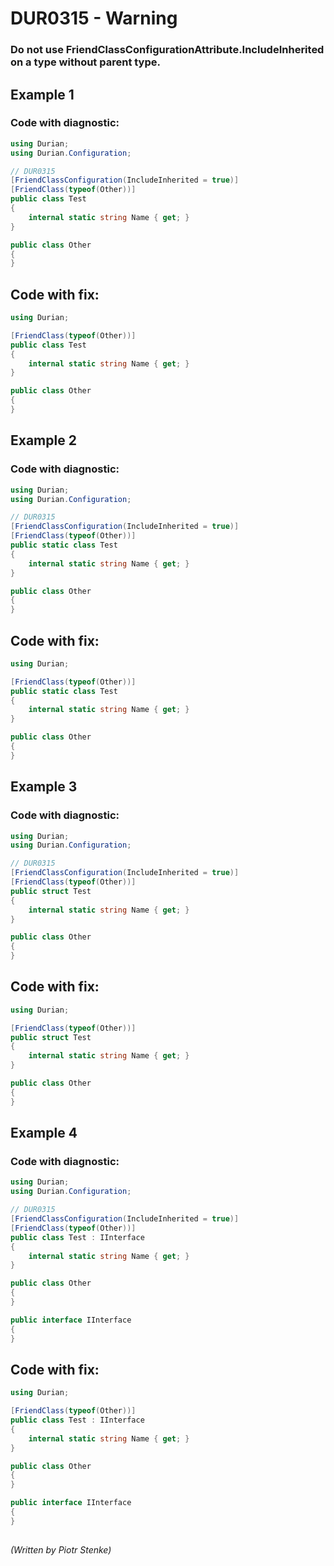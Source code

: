 # DUR0315 - Warning
### Do not use FriendClassConfigurationAttribute.IncludeInherited on a type without parent type.

## Example 1

### Code with diagnostic:
```csharp
using Durian;
using Durian.Configuration;

// DUR0315
[FriendClassConfiguration(IncludeInherited = true)]
[FriendClass(typeof(Other))]
public class Test
{
	internal static string Name { get; }
}

public class Other
{
}
```

## Code with fix:

```csharp
using Durian;

[FriendClass(typeof(Other))]
public class Test
{
	internal static string Name { get; }
}

public class Other
{
}
```

## Example 2

### Code with diagnostic:
```csharp
using Durian;
using Durian.Configuration;

// DUR0315
[FriendClassConfiguration(IncludeInherited = true)]
[FriendClass(typeof(Other))]
public static class Test
{
	internal static string Name { get; }
}

public class Other
{
}
```

## Code with fix:

```csharp
using Durian;

[FriendClass(typeof(Other))]
public static class Test
{
	internal static string Name { get; }
}

public class Other
{
}
```

## Example 3

### Code with diagnostic:
```csharp
using Durian;
using Durian.Configuration;

// DUR0315
[FriendClassConfiguration(IncludeInherited = true)]
[FriendClass(typeof(Other))]
public struct Test
{
	internal static string Name { get; }
}

public class Other
{
}
```

## Code with fix:

```csharp
using Durian;

[FriendClass(typeof(Other))]
public struct Test
{
	internal static string Name { get; }
}

public class Other
{
}
```

## Example 4

### Code with diagnostic:
```csharp
using Durian;
using Durian.Configuration;

// DUR0315
[FriendClassConfiguration(IncludeInherited = true)]
[FriendClass(typeof(Other))]
public class Test : IInterface
{
	internal static string Name { get; }
}

public class Other
{
}

public interface IInterface
{
}
```
## Code with fix:

```csharp
using Durian;

[FriendClass(typeof(Other))]
public class Test : IInterface
{
	internal static string Name { get; }
}

public class Other
{
}

public interface IInterface
{
}
```
##

*\(Written by Piotr Stenke\)*